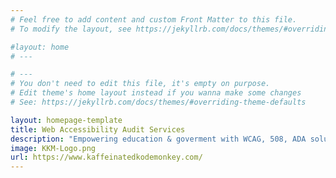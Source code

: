 ```yaml
---
# Feel free to add content and custom Front Matter to this file.
# To modify the layout, see https://jekyllrb.com/docs/themes/#overriding-theme-defaults

#layout: home
# ---

# ---
# You don't need to edit this file, it's empty on purpose.
# Edit theme's home layout instead if you wanna make some changes
# See: https://jekyllrb.com/docs/themes/#overriding-theme-defaults

layout: homepage-template
title: Web Accessibility Audit Services
description: "Empowering education & goverment with WCAG, 508, ADA solutions for HB21-1110, VPAT, Accessibility Audits and Web Design."
image: KKM-Logo.png
url: https://www.kaffeinatedkodemonkey.com/
---
```

